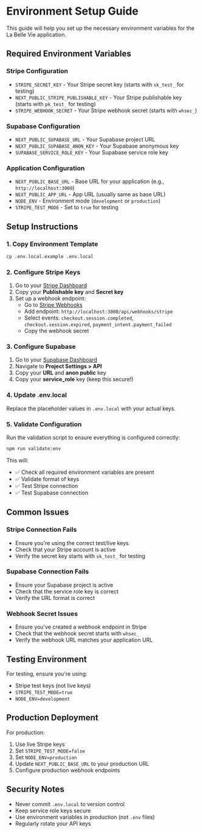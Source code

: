 # Environment Setup Guide

This guide will help you set up the necessary environment variables for the La Belle Vie application.

## Required Environment Variables

### Stripe Configuration
- `STRIPE_SECRET_KEY` - Your Stripe secret key (starts with `sk_test_` for testing)
- `NEXT_PUBLIC_STRIPE_PUBLISHABLE_KEY` - Your Stripe publishable key (starts with `pk_test_` for testing)  
- `STRIPE_WEBHOOK_SECRET` - Your Stripe webhook secret (starts with `whsec_`)

### Supabase Configuration
- `NEXT_PUBLIC_SUPABASE_URL` - Your Supabase project URL
- `NEXT_PUBLIC_SUPABASE_ANON_KEY` - Your Supabase anonymous key
- `SUPABASE_SERVICE_ROLE_KEY` - Your Supabase service role key

### Application Configuration
- `NEXT_PUBLIC_BASE_URL` - Base URL for your application (e.g., `http://localhost:3000`)
- `NEXT_PUBLIC_APP_URL` - App URL (usually same as base URL)
- `NODE_ENV` - Environment mode (`development` or `production`)
- `STRIPE_TEST_MODE` - Set to `true` for testing

## Setup Instructions

### 1. Copy Environment Template
```bash
cp .env.local.example .env.local
```

### 2. Configure Stripe Keys
1. Go to your [Stripe Dashboard](https://dashboard.stripe.com/apikeys)
2. Copy your **Publishable key** and **Secret key**
3. Set up a webhook endpoint:
   - Go to [Stripe Webhooks](https://dashboard.stripe.com/webhooks)
   - Add endpoint: `http://localhost:3000/api/webhooks/stripe`
   - Select events: `checkout.session.completed`, `checkout.session.expired`, `payment_intent.payment_failed`
   - Copy the webhook secret

### 3. Configure Supabase
1. Go to your [Supabase Dashboard](https://app.supabase.com/)
2. Navigate to **Project Settings > API**
3. Copy your **URL** and **anon public** key
4. Copy your **service_role** key (keep this secure!)

### 4. Update .env.local
Replace the placeholder values in `.env.local` with your actual keys.

### 5. Validate Configuration
Run the validation script to ensure everything is configured correctly:

```bash
npm run validate:env
```

This will:
- ✅ Check all required environment variables are present
- ✅ Validate format of keys
- ✅ Test Stripe connection
- ✅ Test Supabase connection

## Common Issues

### Stripe Connection Fails
- Ensure you're using the correct test/live keys
- Check that your Stripe account is active
- Verify the secret key starts with `sk_test_` for testing

### Supabase Connection Fails
- Ensure your Supabase project is active
- Check that the service role key is correct
- Verify the URL format is correct

### Webhook Secret Issues
- Ensure you've created a webhook endpoint in Stripe
- Check that the webhook secret starts with `whsec_`
- Verify the webhook URL matches your application URL

## Testing Environment

For testing, ensure you're using:
- Stripe test keys (not live keys)
- `STRIPE_TEST_MODE=true`
- `NODE_ENV=development`

## Production Deployment

For production:
1. Use live Stripe keys
2. Set `STRIPE_TEST_MODE=false`
3. Set `NODE_ENV=production`
4. Update `NEXT_PUBLIC_BASE_URL` to your production URL
5. Configure production webhook endpoints

## Security Notes

- Never commit `.env.local` to version control
- Keep service role keys secure
- Use environment variables in production (not `.env` files)
- Regularly rotate your API keys